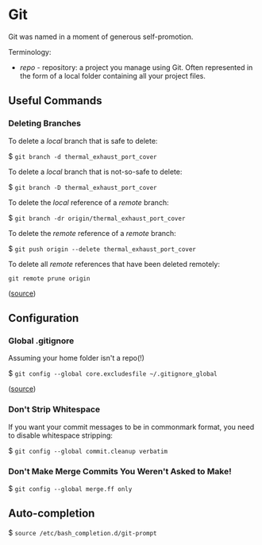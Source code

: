# Git

Git was named in a moment of generous self-promotion.

Terminology:
* *repo* - repository: a project you manage using Git. 
  Often represented in the form of a local folder containing all your project files.

## Useful Commands

### Deleting Branches

To delete a *local* branch that is safe to delete:

$ `git branch -d thermal_exhaust_port_cover`

To delete a *local* branch that is not-so-safe to delete:

$ `git branch -D thermal_exhaust_port_cover`

To delete the *local* reference of a *remote* branch:

$ `git branch -dr origin/thermal_exhaust_port_cover`

To delete the *remote* reference of a *remote* branch:

$ `git push origin --delete thermal_exhaust_port_cover`

To delete all *remote* references that have been deleted remotely:

```shell
git remote prune origin
```

([source](http://stackoverflow.com/a/2003515/671509))

## Configuration

### Global .gitignore

Assuming your home folder isn't a repo(!)

$ `git config --global core.excludesfile ~/.gitignore_global`

([source](https://help.github.com/articles/ignoring-files/#create-a-global-gitignore))

### Don't Strip Whitespace

If you want your commit messages to be in commonmark format, you need to disable whitespace stripping:

$ `git config --global commit.cleanup verbatim`

### Don't Make Merge Commits You Weren't Asked to Make!

$ `git config --global merge.ff only`

## Auto-completion

$ `source /etc/bash_completion.d/git-prompt`
